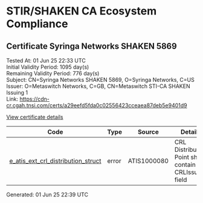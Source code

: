 # STIR/SHAKEN CA Ecosystem Compliance

## Certificate Syringa Networks SHAKEN 5869

Tested At: 01 Jun 25 22:33 UTC\
Initial Validity Period: 1095 day(s)\
Remaining Validity Period: 776 day(s)\
Subject: CN=Syringa Networks SHAKEN 5869, O=Syringa Networks, C=US\
Issuer: O=Metaswitch Networks, C=GB, CN=Metaswitch STI-CA SHAKEN Issuing 1\
Link: https://cdn-cr.cgah.tnsi.com/certs/a29eefd5fda0c02556423cceaea87deb5e9401d9

[View certificate details](https://x509.io/?cert=MIICgTCCAiegAwIBAgIQS6VQGrVjD44603SWOpldgzAKBggqhkjOPQQDAjBYMSswKQYDVQQDDCJNZXRhc3dpdGNoIFNUSS1DQSBTSEFLRU4gSXNzdWluZyAxMQswCQYDVQQGEwJHQjEcMBoGA1UECgwTTWV0YXN3aXRjaCBOZXR3b3JrczAeFw0yNDA3MTcxNDA4MzRaFw0yNzA3MTcxNDA4MzRaME8xCzAJBgNVBAYTAlVTMRkwFwYDVQQKDBBTeXJpbmdhIE5ldHdvcmtzMSUwIwYDVQQDDBxTeXJpbmdhIE5ldHdvcmtzIFNIQUtFTiA1ODY5MFkwEwYHKoZIzj0CAQYIKoZIzj0DAQcDQgAE8ByyF8ejYChoWVPHTFlSsjhUYIAsF5Xeh%2BIAGspIRiE8MmSKpMGlhuRmLBUuKgr0OB3p9xo5NrYb%2FOT5ltV%2F8aOB2zCB2DAMBgNVHRMBAf8EAjAAMA4GA1UdDwEB%2FwQEAwIHgDAWBggrBgEFBQcBGgQKMAigBhYENTg2OTBHBgNVHR8EQDA%2BMDygOqA4hjZodHRwczovL2F1dGhlbnRpY2F0ZS1hcGkuaWNvbmVjdGl2LmNvbS9kb3dubG9hZC92MS9jcmwwFwYDVR0gBBAwDjAMBgpghkgBhv8JAQEEMB0GA1UdDgQWBBTIj05TGAjeaQZpZL%2BQAYorDxZoTDAfBgNVHSMEGDAWgBTNHqcAEBDaMh1pGjnV0kYLLDyH1jAKBggqhkjOPQQDAgNIADBFAiEAnpoi908fRfnsiV%2FiaRgT6Q5v8CjV1AufScRUxQBi20ACIGCcwELr7Qh1H0b6GxzoGoVNIa0lkOVAIxwZfZrzXZtX)

| Code | Type | Source | Details |
|------|------|--------|---------|
| [e_atis_ext_crl_distribution_struct](../../ISSUES/e_atis_ext_crl_distribution_struct/README.md) | error | ATIS1000080 | CRL Distribution Point shall contain a CRLIssuer field |


Generated: 01 Jun 25 22:39 UTC